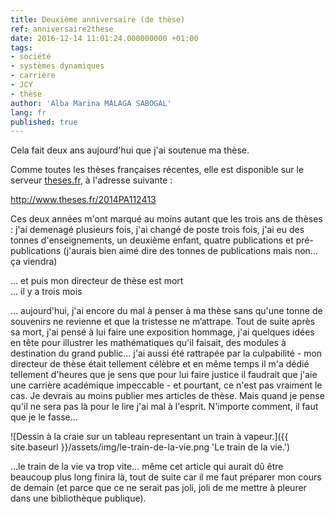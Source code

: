 ```yaml
---
title: Deuxième anniversaire (de thèse)
ref: anniversaire2these
date: 2016-12-14 11:01:24.000000000 +01:00
tags:
- société
- systèmes dynamiques
- carrière
- JCY
- thèse
author: 'Alba Marina MÁLAGA SABOGAL'
lang: fr
published: true
---
```


Cela fait deux ans aujourd'hui que j'ai soutenue ma thèse.

Comme toutes les thèses françaises récentes, elle est disponible sur le serveur [theses.fr](http://www.theses.fr), à l'adresse suivante :

http://www.theses.fr/2014PA112413

Ces deux années m'ont marqué au moins autant que les trois ans de thèses : j'ai demenagé plusieurs fois, j'ai changé de poste trois fois, j'ai eu des tonnes d'enseignements, un deuxième enfant, quatre publications et pré-publications (j'aurais bien aimé dire des tonnes de publications mais non... ça viendra)

… et puis mon directeur de thèse est mort  
… il y a trois mois

… aujourd'hui, j'ai encore du mal à penser à ma thèse sans qu'une tonne de souvenirs ne revienne et que la tristesse ne m’attrape. Tout de suite après sa mort, j'ai pensé à lui faire une exposition hommage, j'ai quelques idées en tête pour illustrer les mathématiques qu'il faisait, des modules à destination du grand public… j'ai aussi été rattrapée par la culpabilité - mon directeur de thèse était tellement célèbre et en même temps il m'a dédié tellement d'heures que je sens que pour lui faire justice il faudrait que j'aie une carrière académique impeccable - et pourtant, ce n'est pas vraiment le cas. Je devrais au moins publier mes articles de thèse. Mais quand je pense qu'il ne sera pas là pour le lire j'ai mal à l'esprit. N'importe comment, il faut que je le fasse…

![Dessin à la craie sur un tableau representant un train à vapeur.]({{ site.baseurl }}/assets/img/le-train-de-la-vie.png 'Le train de la vie.')

…le train de la vie va trop vite… même cet article qui aurait dû être
beaucoup plus long finira là, tout de suite car il me faut préparer mon
cours de demain (et parce que ce ne serait pas joli, joli de me mettre à
pleurer dans une bibliothèque publique).
